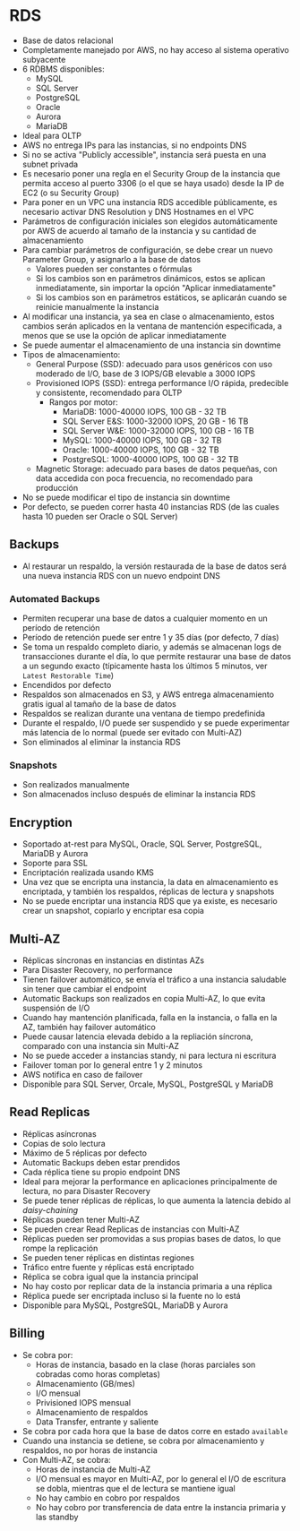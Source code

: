 # RDS

- Base de datos relacional
- Completamente manejado por AWS, no hay acceso al sistema operativo subyacente
- 6 RDBMS disponibles:
	- MySQL
	- SQL Server
	- PostgreSQL
	- Oracle
	- Aurora
	- MariaDB
- Ideal para OLTP
- AWS no entrega IPs para las instancias, si no endpoints DNS
- Si no se activa "Publicly accessible", instancia será puesta en una subnet privada
- Es necesario poner una regla en el Security Group de la instancia que permita acceso al puerto 3306 (o el que se haya usado) desde la IP de EC2 (o su Security Group)
- Para poner en un VPC una instancia RDS accedible públicamente, es necesario activar DNS Resolution y DNS Hostnames en el VPC
- Parámetros de configuración iniciales son elegidos automáticamente por AWS de acuerdo al tamaño de la instancia y su cantidad de almacenamiento
- Para cambiar parámetros de configuración, se debe crear un nuevo Parameter Group, y asignarlo a la base de datos
	- Valores pueden ser constantes o fórmulas
	- Si los cambios son en parámetros dinámicos, estos se aplican inmediatamente, sin importar la opción "Aplicar inmediatamente"
	- Si los cambios son en parámetros estáticos, se aplicarán cuando se reinicie manualmente la instancia
- Al modificar una instancia, ya sea en clase o almacenamiento, estos cambios serán aplicados en la ventana de mantención especificada, a menos que se use la opción de aplicar inmediatamente
- Se puede aumentar el almacenamiento de una instancia sin downtime
- Tipos de almacenamiento:
	- General Purpose (SSD): adecuado para usos genéricos con uso moderado de I/O, base de 3 IOPS/GB elevable a 3000 IOPS
	- Provisioned IOPS (SSD): entrega performance I/O rápida, predecible y consistente, recomendado para OLTP
		- Rangos por motor:
			- MariaDB: 1000-40000 IOPS, 100 GB - 32 TB
			- SQL Server E&S: 1000-32000 IOPS, 20 GB - 16 TB
			- SQL Server W&E: 1000-32000 IOPS, 100 GB - 16 TB
			- MySQL: 1000-40000 IOPS, 100 GB - 32 TB
			- Oracle: 1000-40000 IOPS, 100 GB - 32 TB
			- PostgreSQL: 1000-40000 IOPS, 100 GB - 32 TB
	- Magnetic Storage: adecuado para bases de datos pequeñas, con data accedida con poca frecuencia, no recomendado para producción
- No se puede modificar el tipo de instancia sin downtime
- Por defecto, se pueden correr hasta 40 instancias RDS (de las cuales hasta 10 pueden ser Oracle o SQL Server)

## Backups

- Al restaurar un respaldo, la versión restaurada de la base de datos será una nueva instancia RDS con un nuevo endpoint DNS

### Automated Backups

- Permiten recuperar una base de datos a cualquier momento en un período de retención
- Período de retención puede ser entre 1 y 35 días (por defecto,  7 días)
- Se toma un respaldo completo diario, y además se almacenan logs de transacciones durante el día, lo que permite restaurar una base de datos a un segundo exacto (típicamente hasta los últimos 5 minutos, ver `Latest Restorable Time`)
- Encendidos por defecto
- Respaldos son almacenados en S3, y AWS entrega almacenamiento gratis igual al tamaño de la base de datos
- Respaldos se realizan durante una ventana de tiempo predefinida
- Durante el respaldo, I/O puede ser suspendido y se puede experimentar más latencia de lo normal (puede ser evitado con Multi-AZ)
- Son eliminados al eliminar la instancia RDS

### Snapshots

- Son realizados manualmente
- Son almacenados incluso después de eliminar la instancia RDS

## Encryption

- Soportado at-rest para MySQL, Oracle, SQL Server, PostgreSQL, MariaDB y Aurora
- Soporte para SSL
- Encriptación realizada usando KMS
- Una vez que se encripta una instancia, la data en almacenamiento es encriptada, y también los respaldos, réplicas de lectura y snapshots
- No se puede encriptar una instancia RDS que ya existe, es necesario crear un snapshot, copiarlo y encriptar esa copia

## Multi-AZ

- Réplicas síncronas en instancias en distintas AZs
- Para Disaster Recovery, no performance
- Tienen failover automático, se envía el tráfico a una instancia saludable sin tener que cambiar el endpoint
- Automatic Backups son realizados en copia Multi-AZ, lo que evita suspensión de I/O
- Cuando hay mantención planificada, falla en la instancia, o falla en la AZ, también hay failover automático
- Puede causar latencia elevada debido a la repliación síncrona, comparado con una instancia sin Multi-AZ
- No se puede acceder a instancias standy, ni para lectura ni escritura
- Failover toman por lo general entre 1 y 2 minutos
- AWS notifica en caso de failover
- Disponible para SQL Server, Orcale, MySQL, PostgreSQL y MariaDB

## Read Replicas

- Réplicas asíncronas
- Copias de solo lectura
- Máximo de 5 réplicas por defecto
- Automatic Backups deben estar prendidos
- Cada réplica tiene su propio endpoint DNS
- Ideal para mejorar la performance en aplicaciones principalmente de lectura, no para Disaster Recovery
- Se puede tener réplicas de réplicas, lo que aumenta la latencia debido al *daisy-chaining*
- Réplicas pueden tener Multi-AZ
- Se pueden crear Read Replicas de instancias con Multi-AZ
- Réplicas pueden ser promovidas a sus propias bases de datos, lo que rompe la replicación
- Se pueden tener réplicas en distintas regiones
- Tráfico entre fuente y réplicas está encriptado
- Réplica se cobra igual que la instancia principal
- No hay costo por replicar data de la instancia primaria a una réplica
- Réplica puede ser encriptada incluso si la fuente no lo está
- Disponible para MySQL, PostgreSQL, MariaDB y Aurora

## Billing

- Se cobra por:
	- Horas de instancia, basado en la clase (horas parciales son cobradas como horas completas)
	- Almacenamiento (GB/mes)
	- I/O mensual
	- Privisioned IOPS mensual
	- Almacenamiento de respaldos
	- Data Transfer, entrante y saliente
- Se cobra por cada hora que la base de datos corre en estado `available`
- Cuando una instancia se detiene, se cobra por almacenamiento y respaldos, no por horas de instancia
- Con Multi-AZ, se cobra:
	- Horas de instancia de Multi-AZ
	- I/O mensual es mayor en Multi-AZ, por lo general el I/O de escritura se dobla, mientras que el de lectura se mantiene igual
	- No hay cambio en cobro por respaldos
	- No hay cobro por transferencia de data entre la instancia primaria y las standby
